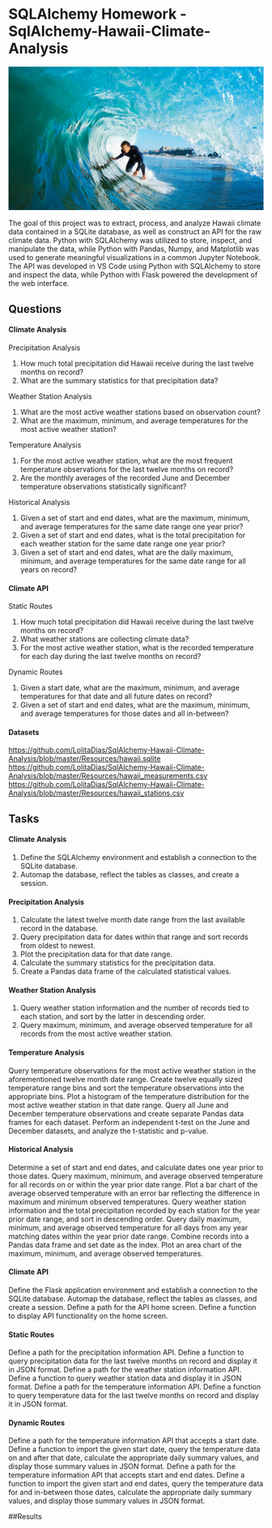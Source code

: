 # SQLAlchemy Homework - SqlAlchemy-Hawaii-Climate-Analysis

![surfs-up.png](Images/surfs-up.png)

The goal of this project was to extract, process, and analyze Hawaii climate data contained in a SQLite database, as well as construct an API for the raw climate data. Python with SQLAlchemy was utilized to store, inspect, and manipulate the data, while Python with Pandas, Numpy, and Matplotlib was used to generate meaningful visualizations in a common Jupyter Notebook. The API was developed in VS Code using Python with SQLAlchemy to store and inspect the data, while Python with Flask powered the development of the web interface.

## Questions

#### Climate Analysis

Precipitation Analysis

1. How much total precipitation did Hawaii receive during the last twelve months on record?
2. What are the summary statistics for that precipitation data?

Weather Station Analysis

1. What are the most active weather stations based on observation count?
2. What are the maximum, minimum, and average temperatures for the most active weather station?

Temperature Analysis

1. For the most active weather station, what are the most frequent temperature observations for the last twelve months on record?
2. Are the monthly averages of the recorded June and December temperature observations statistically significant?

Historical Analysis

1. Given a set of start and end dates, what are the maximum, minimum, and average temperatures for the same date range one year prior?
2. Given a set of start and end dates, what is the total precipitation for each weather station for the same date range one year prior?
3. Given a set of start and end dates, what are the daily maximum, minimum, and average temperatures for the same date range for all years on record?

#### Climate API

Static Routes

1. How much total precipitation did Hawaii receive during the last twelve months on record?
2. What weather stations are collecting climate data?
3. For the most active weather station, what is the recorded temperature for each day during the last twelve months on record?

Dynamic Routes

1. Given a start date, what are the maximum, minimum, and average temperatures for that date and all future dates on record?
2. Given a set of start and end dates, what are the maximum, minimum, and average temperatures for those dates and all in-between?

#### Datasets
https://github.com/LolitaDias/SqlAlchemy-Hawaii-Climate-Analysis/blob/master/Resources/hawaii.sqlite
https://github.com/LolitaDias/SqlAlchemy-Hawaii-Climate-Analysis/blob/master/Resources/hawaii_measurements.csv
https://github.com/LolitaDias/SqlAlchemy-Hawaii-Climate-Analysis/blob/master/Resources/hawaii_stations.csv

## Tasks

#### Climate Analysis

1. Define the SQLAlchemy environment and establish a connection to the SQLite database.
2. Automap the database, reflect the tables as classes, and create a session.

#### Precipitation Analysis

1. Calculate the latest twelve month date range from the last available record in the database.
2. Query precipitation data for dates within that range and sort records from oldest to newest.
3. Plot the precipitation data for that date range.
4. Calculate the summary statistics for the precipitation data.
5. Create a Pandas data frame of the calculated statistical values.

#### Weather Station Analysis

1. Query weather station information and the number of records tied to each station, and sort by the latter in descending order.
2. Query maximum, minimum, and average observed temperature for all records from the most active weather station.

#### Temperature Analysis

Query temperature observations for the most active weather station in the aforementioned twelve month date range.
Create twelve equally sized temperature range bins and sort the temperature observations into the appropriate bins.
Plot a histogram of the temperature distribution for the most active weather station in that date range.
Query all June and December temperature observations and create separate Pandas data frames for each dataset.
Perform an independent t-test on the June and December datasets, and analyze the t-statistic and p-value.

#### Historical Analysis

Determine a set of start and end dates, and calculate dates one year prior to those dates.
Query maximum, minimum, and average observed temperature for all records on or within the year prior date range.
Plot a bar chart of the average observed temperature with an error bar reflecting the difference in maximum and minimum observed temperatures.
Query weather station information and the total precipitation recorded by each station for the year prior date range, and sort in descending order.
Query daily maximum, minimum, and average observed temperature for all days from any year matching dates within the year prior date range.
Combine records into a Pandas data frame and set date as the index.
Plot an area chart of the maximum, minimum, and average observed temperatures.

#### Climate API

Define the Flask application environment and establish a connection to the SQLite database.
Automap the database, reflect the tables as classes, and create a session.
Define a path for the API home screen.
Define a function to display API functionality on the home screen.

#### Static Routes

Define a path for the precipitation information API.
Define a function to query precipitation data for the last twelve months on record and display it in JSON format.
Define a path for the weather station information API.
Define a function to query weather station data and display it in JSON format.
Define a path for the temperature information API.
Define a function to query temperature data for the last twelve months on record and display it in JSON format.

#### Dynamic Routes

Define a path for the temperature information API that accepts a start date.
Define a function to import the given start date, query the temperature data on and after that date, calculate the appropriate daily summary values, and display those summary values in JSON format.
Define a path for the temperature information API that accepts start and end dates.
Define a function to import the given start and end dates, query the temperature data for and in-between those dates, calculate the appropriate daily summary values, and display those summary values in JSON format.

##Results